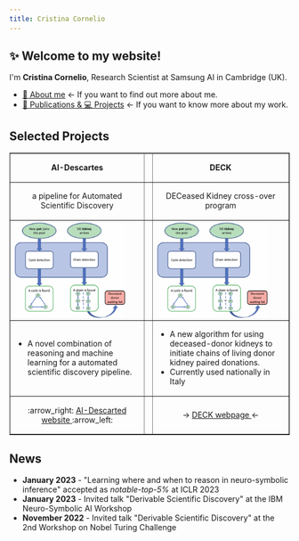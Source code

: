 ```yaml
---
title: Cristina Cornelio
---
```


## ✨ Welcome to my website! 
I'm **Cristina Cornelio**, Research Scientist at Samsung AI in Cambridge (UK). 
* <a href="https://corneliocristina.github.io/about.html" style="display: inline" > 👤 About me</a> &larr; If you want to find out more about me.
* <a href="https://corneliocristina.github.io/publications.html" style="display: inline" class="button"> 📖 Publications & 💻 Projects</a> &larr; If you want to know more about my work.


## Selected Projects

<table border="1">
   <tr>
      <td> <p align="center"> <b> AI-Descartes </b> </p> </td>
      <td> </td>
      <td> <p align="center"> <b> DECK </b> </p> </td>
   </tr>
   <tr>
      <td> <p align="center"> a pipeline for Automated Scientific Discovery </p> </td>
      <td> </td>
      <td> <p align="center"> DECeased Kidney cross-over program </p> </td>
   </tr>
   <tr>
      <td> <img align="center" width="200" src="figures/algorithm_new.png" alt="algorithm_new"/> </td>
      <td> </td>
      <td> <img align="center" width="200" src="figures/algorithm_new.png" alt="algorithm_new"/> </td>
   </tr>
   <tr>
      <td> 
         <ul>
            <li> A novel combination of reasoning and machine learning for a automated scientific discovery pipeline. </li>
         </ul>
      </td>
      <td> </td>
      <td> 
         <ul>
            <li> A new algorithm for using deceased-donor kidneys to initiate chains of living donor kidney paired donations. </li>
            <li> Currently used nationally in Italy </li>
         </ul>
      </td>
   </tr>   
   <tr>
      <td> <p align="center"> :arrow_right: <a href="https://ai-descartes.github.io/"> AI-Descarted website </a> :arrow_left:</p> </td>
      <td> </td>
      <td> <p align="center"> &rarr; <a href="https://corneliocristina.github.io/DECK.html"> DECK webpage </a> &larr; </p> </td>
   </tr>
</table>


## News 

* **January 2023** - "Learning where and when to reason in neuro-symbolic inference" accepted as *notable-top-5%* at ICLR 2023
* **January 2023** - Invited talk "Derivable Scientific Discovery" at the IBM Neuro-Symbolic AI Workshop
* **November 2022** - Invited talk "Derivable Scientific Discovery" at the 2nd Workshop on Nobel Turing Challenge
